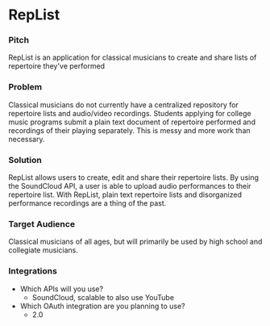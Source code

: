 # RepList

### Pitch

RepList is an application for classical musicians to create and share lists of
repertoire they've performed

### Problem

Classical musicians do not currently have a centralized repository for
repertoire lists and audio/video recordings. Students applying for college
music programs submit a plain text document of repertoire performed and
recordings of their playing separately. This is messy and more work than
necessary.

### Solution

RepList allows users to create, edit and share their repertoire lists. By
using the SoundCloud API, a user is able to upload audio performances to their
repertoire list. With RepList, plain text repertoire lists and disorganized
performance recordings are a thing of the past.  


### Target Audience

Classical musicians of all ages, but will primarily be used by high school and
collegiate musicians.

### Integrations

* Which APIs will you use?
  * SoundCloud, scalable to also use YouTube
* Which OAuth integration are you planning to use?
  * 2.0
